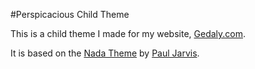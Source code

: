 #Perspicacious Child Theme

This is a child theme I made for my website, [Gedaly.com](http://gedaly.com).

It is based on the [Nada Theme](http://pondertheme.com) by [Paul Jarvis](https://pjrvs.com/wordpress/).
